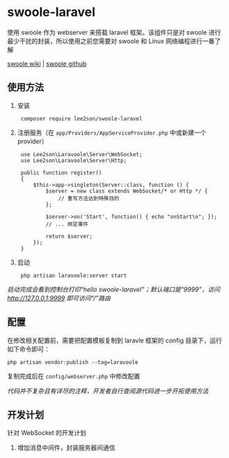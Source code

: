 # swoole-laravel
使用 swoole 作为 webserver 来搭载 laravel 框架。该组件只是对 swoole 进行最少干扰的封装，所以使用之前您需要对 swoole 和 Linux 网络编程进行一番了解

[swoole wiki](https://wiki.swoole.com/) |
[swoole github](https://github.com/swoole/swoole-src)

## 使用方法

1. 安装

        composer require lee2son/swoole-laravel
    
2. 注册服务（在 `app/Providers/AppServiceProvider.php` 中或新建一个 provider）

        use Lee2son\Laravoole\Server\WebSocket;
        use Lee2son\Laravoole\Server\Http;
        
        public function register()
        {
            $this->app->singleton(Server::class, function () {
                $server = new class extends WebSocket/* or Http */ {
                    // 重写方法达到特殊目的
                };
    
                $server->on('Start', function() { echo "onStart\n"; });
                // ... 绑定事件
    
                return $server;
            });
        }
    
3. 启动

        php artisan laravoole:server start
    
*启动完成会看到控制台打印“hello swoole-laravel”；默认端口是“9999”，访问 http://127.0.0.1:9999 即可访问“/”路由*
    
## 配置
在修改相关配置前，需要把配置模板复制到 laravle 框架的 config 目录下，运行如下命令即可：

    php artisan vendor:publish --tag=laravoole
    
复制完成后在 `config/webserver.php` 中修改配置


*代码并不复杂且有详尽的注释，开发者自行查阅源代码进一步开拓使用方法*

## 开发计划
针对 WebSocket 的开发计划
1. 增加消息中间件，封装服务器间通信